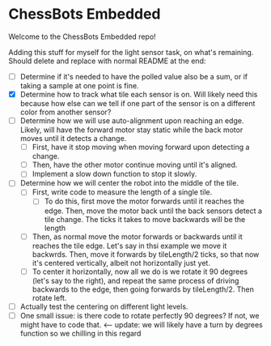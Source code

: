 # ChessBots Embedded
Welcome to the ChessBots Embedded repo!

Adding this stuff for myself for the light sensor task, on what's remaining. Should delete and replace with normal README at the end:
- [ ] Determine if it's needed to have the polled value also be a sum, or if taking a sample at one point is fine.
- [X] Determine how to track what tile each sensor is on. Will likely need this because how else can we tell if one part of the sensor is on a different color from another sensor?
- [ ] Determine how we will use auto-alignment upon reaching an edge. Likely, will have the forward motor stay static while the back motor moves until it detects a change.
  - [ ] First, have it stop moving when moving forward upon detecting a change.
  - [ ] Then, have the other motor continue moving until it's aligned.
  - [ ] Implement a slow down function to stop it slowly.
- [ ] Determine how we will center the robot into the middle of the tile.
  - [ ] First, write code to measure the length of a single tile.
    - [ ] To do this, first move the motor forwards until it reaches the edge. Then, move the motor back until the back sensors detect a tile change. The ticks it takes to move backwards will be the length
  - [ ] Then, as normal move the motor forwards or backwards until it reaches the tile edge. Let's say in thsi example we move it backwrds. Then, move it forwards by tileLength/2 ticks, so that now it's centered vertically, albeit not horizontally just yet.
  - [ ] To center it horizontally, now all we do is we rotate it 90 degrees (let's say to the right), and repeat the same process of driving backwards to the edge, then going forwards by tileLength/2. Then rotate left.
- [ ] Actually test the centering on different light levels.
- [ ] One small issue: is there code to rotate perfectly 90 degrees? If not, we might have to code that. <-- update: we will likely have a turn by degrees function so we chilling in this regard